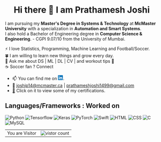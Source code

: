 <h1 align="center"> Hi there 👋 I am Prathamesh Joshi</h1>

<!--
**prathamesh1499/prathamesh1499** is a ✨ _special_ ✨ repository because its `README.md` (this file) appears on your GitHub profile.
<!-- Actual text -->
I am pursuing my **Master's Degree in Systems & Technology** at **McMaster University** with a specialization in **Automation and Smart Systems**. <br>
I also hold a Bachelor of Engineering degree in **Computer Science & Engineering**. - CGPI 9.07/10 from the University of Mumbai. 

:zap: I love Statistics, Programming, Machine Learning and Football/Soccer. <br>
:four_leaf_clover: I am willing to learn new things and grow every day. <br>
:speech_balloon: Ask me about DS | ML | DL | CV | and workout tips :zany_face:<br>
:coffee: Soccer fan ? Connect
- :mailbox: You can find me on [![LinkedIn][1.2]][1]. 
- :e-mail: joship14@mcmaster.ca | prathameshjoshi1499@gmail.com
- [📂][2] Click on it to view some of my certifications.

## Languages/Frameworks : Worked on 

![Python](https://img.shields.io/badge/Python-3-informational?style=flat&logo=Python&logoColor=blue&color=#FFFF00)
![Tensorflow](https://img.shields.io/badge/Tensorflow-2-informational?style=flat&logo=Tensorflow&logoColor=orange&color=#FFFF00)
![Keras](https://img.shields.io/badge/Keras-2.3-informational?style=flat&logo=Keras&logoColor=red&color=#FFFF00)
![PyTorch](https://img.shields.io/badge/Pytorch-1.2-informational?style=flat&logo=PyTorch&logoColor=red&color=#FFFF00)
![Swift](https://img.shields.io/badge/Swift-4-informational?style=flat&logo=Swift&logoColor=orange&color=#FFFF00)
![HTML](https://img.shields.io/badge/HTML-5-informational?style=flat&logo=HTML5&logoColor=orange&color=#FFFF00)
![CSS](https://img.shields.io/badge/CSS-3-informational?style=flat&logo=CSS3&logoColor=blue&color=#FFFF00)
![C](https://img.shields.io/badge/C-informational?style=flat&logo=C&logoColor=white&color=#FFFFF0)
![MySQL](https://img.shields.io/badge/MySQL-informational?style=flat&logo=MySQL&logoColor=black&color=#FFFFF0)

<table align="center">
  <tr>
    <td>You are Visitor</td>
    <td><img src="https://profile-counter.glitch.me/prathamesh1499/count.svg" alt="vistor count" height="30" /></td>
  </tr>
</table>

<!-- Icons -->

[1.2]: https://github.com/prathamesh1499/prathamesh1499/blob/master/linkedin16x16.png
<!-- Links to your social media accounts -->

[1]: https://www.linkedin.com/in/prathamesh-joshi-14899august/
[2]: https://drive.google.com/drive/u/0/folders/1iTMB27JZimZ_rn3n_7ntC4sjgrUarYvU
<!--[![Prathamesh's github stats](https://github-readme-stats.vercel.app/api?username=prathamesh1499&show_icons=true&hide=prs)](https://github.com/prathamesh1499/github-readme-stats)-->
